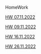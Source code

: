HomeWork

[HW 07.11.2022](<https://St-ton.github.io/JavaScript/HomeWork/hw0711>)
<br/>

[HW 09.11.2022](<https://St-ton.github.io/JavaScript/HomeWork/hw0911>)
<br/>

[HW 16.11.2022](<https://St-ton.github.io/JavaScript/HomeWork/hw1611>)
<br/>

[HW 26.11.2022](<https://St-ton.github.io/JavaScript/HomeWork/hw2611>)
<br/>
